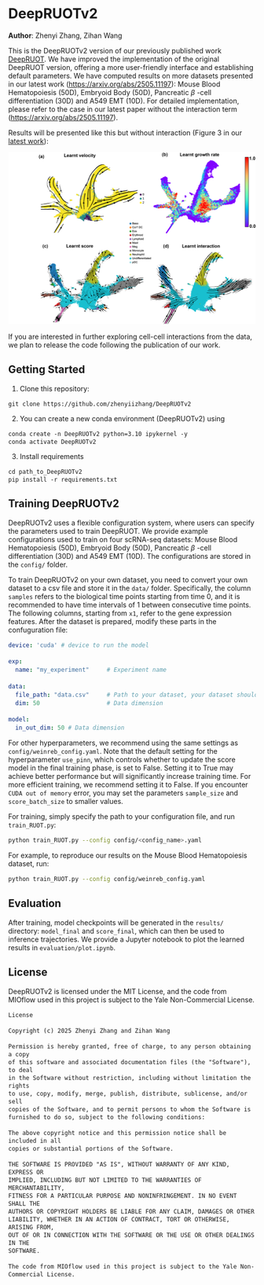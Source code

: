 # DeepRUOTv2

**Author**: Zhenyi Zhang, Zihan Wang

This is the DeepRUOTv2 version of our previously published work [DeepRUOT](https://github.com/zhenyiizhang/DeepRUOT). We have improved the implementation of the original DeepRUOT version, offering a more user-friendly interface and establishing default parameters. We have computed results on more datasets presented in our latest work (https://arxiv.org/abs/2505.11197): Mouse Blood Hematopoiesis (50D), Embryoid Body (50D), Pancreatic $\beta$ -cell differentiation (30D) and  A549 EMT (10D). For detailed implementation, please refer to the case in our latest paper without the interaction term (https://arxiv.org/abs/2505.11197).


Results will be presented like this but without interaction (Figure 3 in our [latest work](https://arxiv.org/abs/2505.11197)):
<br />
<div align="left">
  <a href="https://github.com/zhenyiizhang/DeepRUOTv2/">
    <img src="figures/figure2.png" alt="Logo" height="350">
  </a>

</div>

If you are interested in further exploring cell-cell interactions from the data, we plan to release the code following the publication of our work.

## Getting Started

1. Clone this repository:

```vim
git clone https://github.com/zhenyiizhang/DeepRUOTv2
```

2. You can create a new conda environment (DeepRUOTv2) using

```vim
conda create -n DeepRUOTv2 python=3.10 ipykernel -y
conda activate DeepRUOTv2
```

3. Install requirements
```vim
cd path_to_DeepRUOTv2
pip install -r requirements.txt
```

## Training DeepRUOTv2

DeepRUOTv2 uses a flexible configuration system, where users can specify the parameters used to train DeepRUOT. We provide example configurations used to train on four scRNA-seq datasets: Mouse Blood Hematopoiesis (50D), Embryoid Body (50D), Pancreatic $\beta$ -cell differentiation (30D) and  A549 EMT (10D). The configurations are stored in the `config/` folder.

To train DeepRUOTv2 on your own dataset, you need to convert your own dataset to a csv file and store it in the `data/` folder. Specifically, the column `samples` refers to the biological time points starting from time 0, and it is recommended to have time intervals of 1 between consecutive time points. The following columns, starting from `x1`, refer to the gene expression features. After the dataset is prepared, modify these parts in the confuguration file:

```yaml
device: 'cuda' # device to run the model

exp:
  name: "my_experiment"     # Experiment name

data:
  file_path: "data.csv"     # Path to your dataset, your dataset should be prepared as a csv file
  dim: 50                   # Data dimension

model:
  in_out_dim: 50 # Data dimension
```

For other hyperparameters, we recommend using the same settings as `config/weinreb_config.yaml`. Note that the default setting for the hyperparameter `use_pinn`, which controls whether to update the score model in the final training phase, is set to False. Setting it to True may achieve better performance but will significantly increase training time. For more efficient training, we recommend setting it to False. If you encounter  `CUDA out of memory` error, you may set the parameters `sample_size` and `score_batch_size` to smaller values.

For training, simply specify the path to your configuration file, and run  `train_RUOT.py`:

```bash
python train_RUOT.py --config config/<config_name>.yaml
```

For example, to reproduce our results on the Mouse Blood Hematopoiesis dataset, run:

```bash
python train_RUOT.py --config config/weinreb_config.yaml
```

## Evaluation

 After training, model checkpoints will be generated in the `results/` directory: `model_final` and `score_final`, which can then be used to inference trajectories. We provide a Jupyter notebook to plot the learned results in `evaluation/plot.ipynb`.

## License
DeepRUOTv2 is licensed under the MIT License, and the code from MIOflow used in this project is subject to the Yale Non-Commercial License.

```
License

Copyright (c) 2025 Zhenyi Zhang and Zihan Wang

Permission is hereby granted, free of charge, to any person obtaining a copy
of this software and associated documentation files (the "Software"), to deal
in the Software without restriction, including without limitation the rights
to use, copy, modify, merge, publish, distribute, sublicense, and/or sell
copies of the Software, and to permit persons to whom the Software is
furnished to do so, subject to the following conditions:

The above copyright notice and this permission notice shall be included in all
copies or substantial portions of the Software.

THE SOFTWARE IS PROVIDED "AS IS", WITHOUT WARRANTY OF ANY KIND, EXPRESS OR
IMPLIED, INCLUDING BUT NOT LIMITED TO THE WARRANTIES OF MERCHANTABILITY,
FITNESS FOR A PARTICULAR PURPOSE AND NONINFRINGEMENT. IN NO EVENT SHALL THE
AUTHORS OR COPYRIGHT HOLDERS BE LIABLE FOR ANY CLAIM, DAMAGES OR OTHER
LIABILITY, WHETHER IN AN ACTION OF CONTRACT, TORT OR OTHERWISE, ARISING FROM,
OUT OF OR IN CONNECTION WITH THE SOFTWARE OR THE USE OR OTHER DEALINGS IN THE
SOFTWARE.

The code from MIOflow used in this project is subject to the Yale Non-Commercial License.

```